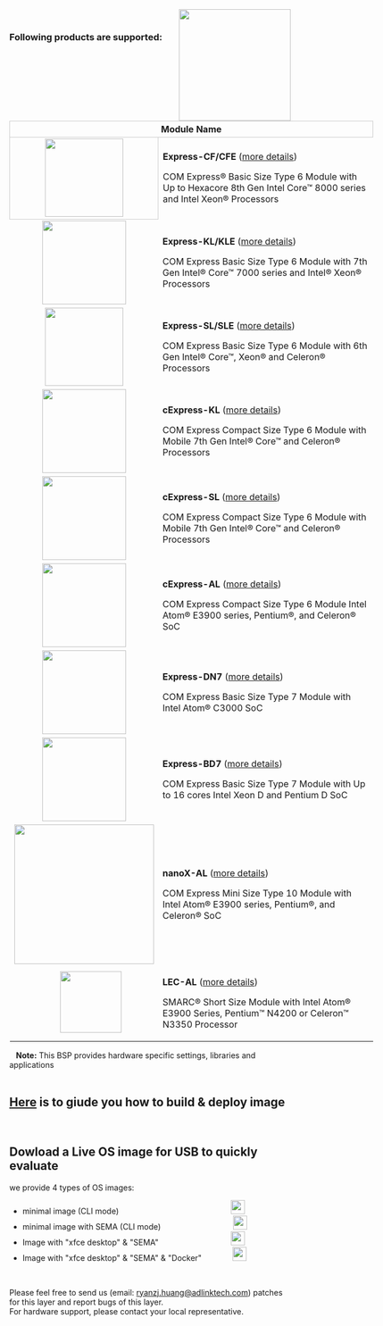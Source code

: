 <img src="https://www.linaro.org/assets/images/projects/yocto-project.png" width="200" align="right">

<br>


### Following products are supported:
<table style="width: 652px;" align="center">
<tbody>
<tr style="height: 22px;">
<th style="height: 22px; width: 652px; text-align: center; border: 1px solid #cccccc;" colspan="2">Module Name</th>
</tr>
<tr style="height: 46px;">
<td style="height: 46px; text-align: center; border: 1px solid #cccccc;"><img src="https://material.adlinktech.com/products/images/1706/Express-CF-A2-F.jpg" width="140" /></td>
<td style="border-color: grey; width: 444.182px; height: 46px;">
<p><strong>Express-CF/CFE</strong> (<a href="https://www.adlinktech.com/Products/Computer_on_Modules/COMExpressType6/Express-CF_CFE?lang=en" target="_blank" rel="noopener">more details</a>)</p>
<p>COM Express&reg; Basic Size Type 6 Module with Up to Hexacore 8th Gen Intel Core&trade; 8000 series and Intel Xeon&reg; Processors</p>
</td>
</tr>
<tr style="height: 69px;">
<td style="height: 69px; text-align: center;"><img src="https://material.adlinktech.com/products/images/1680/Express-KL_KLE_ProductImage_en_20171201_v1.png" width="150" /></td>
<td style="width: 444.182px; height: 69px;">
<p><strong>Express-KL/KLE</strong> (<a href="https://www.adlinktech.com/Products/Computer_on_Modules/COMExpressType6/Express-KL_KLE?lang=en" target="_blank" rel="noopener">more details</a>)</p>
<p>COM Express Basic Size Type 6 Module with 7th Gen Intel&reg; Core&trade; 7000 series and Intel&reg; Xeon&reg; Processors</p>
</td>
</tr>
<tr style="height: 29.8182px;">
<td style="height: 29.8182px; text-align: center;"><img src="https://material.adlinktech.com/products/images/1706/Express-CF-A2-F.jpg" width="140" /></td>
<td style="width: 444.182px; height: 29.8182px;">
<p><strong>Express-SL/SLE</strong> (<a href="https://www.adlinktech.com/Products/Computer_on_Modules/COMExpressType6/Express-SL_SLE?lang=en" target="_blank" rel="noopener">more details</a>)</p>
<p>COM Express Basic Size Type 6 Module with 6th Gen Intel&reg; Core&trade;, Xeon&reg; and Celeron&reg; Processors</p>
</td>
</tr>
<tr style="height: 29.8182px;">
<td style="width: 10px; height: 29.8182px; text-align: center;"><img src="https://material.adlinktech.com/products/images/1679/cExpress-KL_ProductImage_en_20171201_v1.png" alt="" width="150" /></td>
<td style="width: 444.182px; height: 29.8182px;">
<p><strong>cExpress-KL</strong> (<a href="https://www.adlinktech.com/Products/Computer_on_Modules/COMExpressType6Compact/cExpress-KL?lang=en" target="_blank" rel="noopener">more details</a>)</p>
<p>COM Express Compact Size Type 6 Module with Mobile 7th Gen Intel&reg; Core&trade; and Celeron&reg; Processors&nbsp;</p>
</td>
</tr>
<tr style="height: 29.8182px;">
<td style="width: 10px; height: 29.8182px; text-align: center;"><img src="https://material.adlinktech.com/products/images/1593/cExpress-SL_ProductImage_en_20171201_v1.png" alt="" width="150" /></td>
<td style="width: 444.182px; height: 29.8182px;">
<p><strong>cExpress-SL</strong> (<a href="https://www.adlinktech.com/Products/Computer_on_Modules/COMExpressType6Compact/cExpress-SL?lang=en" target="_blank" rel="noopener">more details</a>)</p>
<p>COM Express Compact Size Type 6 Module with Mobile 7th Gen Intel&reg; Core&trade; and Celeron&reg; Processors&nbsp;</p>
</td>
</tr>
<tr style="height: 29.8182px;">
<td style="width: 10px; height: 29.8182px; text-align: center;"><img src="https://material.adlinktech.com/products/images/1646/cExpress-AL_ProductImage_en_20171201_v1.png" alt="" width="150" /></td>
<td style="width: 444.182px; height: 29.8182px;">
<p><strong>cExpress-AL</strong>&nbsp;(<a href="https://www.adlinktech.com/Products/Computer_on_Modules/COMExpressType6Compact/cExpress-AL?lang=en" target="_blank" rel="noopener">more details</a>)</p>
<p>COM Express Compact Size Type 6 Module Intel Atom&reg; E3900 series, Pentium&reg;, and Celeron&reg; SoC&nbsp;</p>
</td>
</tr>
<tr style="height: 29.8182px;">
<td style="width: 10px; height: 29.8182px; text-align: center;"><img src="https://material.adlinktech.com/products/images/1707/Express-DN7_ProductImage_en_20180131_v1.png" alt="" width="150" /></td>
<td style="width: 444.182px; height: 29.8182px;">
<p><strong>Express-DN7</strong>&nbsp;(<a href="https://www.adlinktech.com/Products/Computer_on_Modules/COMExpressType7/Express-DN7?lang=en" target="_blank" rel="noopener">more details</a>)</p>
<p>COM Express Basic Size Type 7 Module with Intel Atom&reg; C3000 SoC</p>
</td>
</tr>
<tr style="height: 29.8182px;">
<td style="width: 10px; height: 29.8182px; text-align: center;"><img src="https://material.adlinktech.com/products/images/1648/Express-BD7_ProductImage_en_20171201_v2.png" alt="" width="150" /></td>
<td style="width: 444.182px; height: 29.8182px;">
<p><strong>Express-BD7</strong>&nbsp;(<a href="https://www.adlinktech.com/Products/Computer_on_Modules/COMExpressType7/Express-BD7?lang=en" target="_blank" rel="noopener">more details</a>)</p>
<p>COM Express Basic Size Type 7 Module with Up to 16 cores Intel Xeon D and Pentium D SoC</p>
</td>
</tr>
<tr style="height: 29.8182px;">
<td style="width: 10px; height: 29.8182px; text-align: center;"><img src="https://material.adlinktech.com/products/images/1647/nanoX-AL_ProductImage_en_20171201_v1.png" alt=""  width="250" /></td>
<td style="width: 444.182px; height: 29.8182px;">
<p><strong>nanoX-AL</strong>&nbsp;(<a href="https://www.adlinktech.com/Products/Computer_on_Modules/COMExpressType10/nanoX-AL?lang=en" target="_blank" rel="noopener">more details</a>)</p>
<p>COM Express Mini Size Type 10 Module with Intel Atom&reg; E3900 series, Pentium&reg;, and Celeron&reg; SoC&nbsp;</p>
</td>
</tr>
<tr style="height: 29.8182px;">
<td style="text-align: center;">&nbsp;&nbsp;&nbsp;&nbsp;&nbsp;&nbsp;<img src="https://material.adlinktech.com/products/images/1645/LEC-AL_ProductImage_en_20171201_v2.png" alt="" width="110" /></td>
<td>
<p><strong>LEC-AL</strong>&nbsp;(<a href="https://www.adlinktech.com/Products/Computer_on_Modules/SMARC/LEC-AL?lang=en" target="_blank" rel="noopener">more details</a>)</p>
<p>SMARC&reg; Short Size Module with Intel Atom&reg; E3900 Series, Pentium&trade; N4200 or Celeron&trade; N3350 Processor&nbsp;</p>
</td>
</tr>
</tbody>
</table>

&nbsp;&nbsp; **Note:** This BSP provides hardware specific settings, libraries and applications
<br>
<br>
 
## [Here](https://github.com/ADLINK/meta-adlink-x86-64bit/wiki) is to giude you how to build & deploy image

<br>

## Dowload a Live OS image for USB to quickly evaluate

we provide 4 types of OS images:

<ul>
<li>minimal image (CLI mode)&nbsp; &nbsp; &nbsp; &nbsp; &nbsp; &nbsp; &nbsp; &nbsp; &nbsp; &nbsp; &nbsp; &nbsp; &nbsp; &nbsp; &nbsp; &nbsp; &nbsp; &nbsp; &nbsp; &nbsp; &nbsp; &nbsp; &nbsp; &nbsp; &nbsp; &nbsp;<a href="https://drive.google.com/file/d/1bh_AH7W4no2DJvavmWP9UDxaJ0GBnn0Y/view?usp=sharing" target="_blank" rel="noopener"><img src="https://cdn3.iconfinder.com/data/icons/wireless/512/4-512.png" width="25" /></a></li>
<li>minimal image with SEMA (CLI mode)&nbsp; &nbsp; &nbsp; &nbsp; &nbsp; &nbsp; &nbsp; &nbsp; &nbsp; &nbsp; &nbsp; &nbsp; &nbsp; &nbsp; &nbsp; &nbsp; &nbsp;<a href="https://drive.google.com/file/d/13pJtZcn5QBy_lJGVyP1Ws4dy491MzQy8/view?usp=sharing"><img src="https://cdn3.iconfinder.com/data/icons/wireless/512/4-512.png" width="25" /></a></li>
<li>Image with "xfce desktop" &amp; "SEMA"&nbsp; &nbsp; &nbsp; &nbsp; &nbsp; &nbsp; &nbsp; &nbsp; &nbsp; &nbsp; &nbsp; &nbsp; &nbsp; &nbsp; &nbsp; &nbsp; &nbsp;<a href="https://drive.google.com/file/d/1nyHvEHqcukYTOrTP8mqAfhH58g5da7KZ/view?usp=sharing" target="_blank" rel="noopener"><img src="https://cdn3.iconfinder.com/data/icons/wireless/512/4-512.png" width="25" /></a></li>
<li>Image with "xfce desktop" &amp; "SEMA" &amp; "Docker"&nbsp; &nbsp; &nbsp; &nbsp; &nbsp; &nbsp; &nbsp;&nbsp;<a href="https://drive.google.com/file/d/1OjPXihQwvbFlo1lTfrk_rnTdCM8w4e03/view?usp=sharing" target="_blank" rel="noopener"><img src="https://cdn3.iconfinder.com/data/icons/wireless/512/4-512.png" width="25" /></a></li>
</ul>
      
 
<br>

Please feel free to send us (email: ryanzj.huang@adlinktech.com) patches for this layer and report bugs of this layer. 
<br>For hardware support, please contact your local representative.
